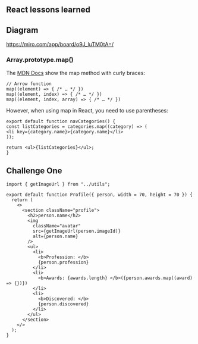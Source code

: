## React lessons learned

## Diagram

https://miro.com/app/board/o9J_luTM0tA=/

### Array.prototype.map()

The [MDN Docs](https://developer.mozilla.org/en-US/docs/Web/JavaScript/Reference/Global_Objects/Array/map) show the map method with curly braces:

```
// Arrow function
map((element) => { /* … */ })
map((element, index) => { /* … */ })
map((element, index, array) => { /* … */ })

```

However, when using map in React, you need to use parentheses:

```
export default function navCategories() {
const listCategories = categories.map((category) => (
<li key={category.name}>{category.name}</li>
));

return <ul>{listCategories}</ul>;
}
```

## Challenge One

```
import { getImageUrl } from "../utils";

export default function Profile({ person, width = 70, height = 70 }) {
  return (
    <>
      <section className="profile">
        <h2>person.name</h2>
        <img
          className="avatar"
          src={getImageUrl(person.imageId)}
          alt={person.name}
        />
        <ul>
          <li>
            <b>Profession: </b>
            {person.profession}
          </li>
          <li>
            <b>Awards: {awards.length} </b>({person.awards.map((award) => {})})
          </li>
          <li>
            <b>Discovered: </b>
            {person.discovered}
          </li>
        </ul>
      </section>
    </>
  );
}
```
